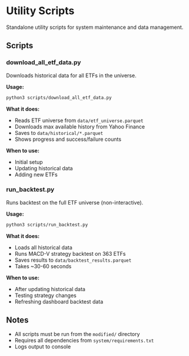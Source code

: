 # Utility Scripts

Standalone utility scripts for system maintenance and data management.

## Scripts

### download_all_etf_data.py
Downloads historical data for all ETFs in the universe.

**Usage:**
```bash
python3 scripts/download_all_etf_data.py
```

**What it does:**
- Reads ETF universe from `data/etf_universe.parquet`
- Downloads max available history from Yahoo Finance
- Saves to `data/historical/*.parquet`
- Shows progress and success/failure counts

**When to use:**
- Initial setup
- Updating historical data
- Adding new ETFs

### run_backtest.py
Runs backtest on the full ETF universe (non-interactive).

**Usage:**
```bash
python3 scripts/run_backtest.py
```

**What it does:**
- Loads all historical data
- Runs MACD-V strategy backtest on 363 ETFs
- Saves results to `data/backtest_results.parquet`
- Takes ~30-60 seconds

**When to use:**
- After updating historical data
- Testing strategy changes
- Refreshing dashboard backtest data

## Notes

- All scripts must be run from the `modified/` directory
- Requires all dependencies from `system/requirements.txt`
- Logs output to console
